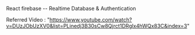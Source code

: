 React firebase -- Realtime Database & Authentication

Referred Video : "https://www.youtube.com/watch?v=DUzJObUzXV0&list=PLinedj3B30sCw8Qjrct1DRglx4hWQx83C&index=3"